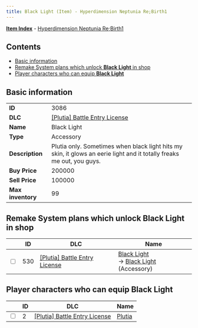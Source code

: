 ```yaml
---
title: Black Light (Item) - Hyperdimension Neptunia Re;Birth1
---
```


[**Item Index**](/neptunia/rb1/item/index.html) - [Hyperdimension Neptunia Re;Birth1](/neptunia/rb1)

## Contents

- [Basic information](#basic-information)
- [Remake System plans which unlock **Black Light** in shop](#remake-system-plans-which-unlock-black-light-in-shop)
- [Player characters who can equip **Black Light**](#player-characters-who-can-equip-black-light)

## Basic information

|   |   |
| -- | -- |
| **ID** | 3086 |
| **DLC** | [[Plutia] Battle Entry License](/neptunia/rb1/dlc/7-plutia.html) |
| **Name** | Black Light |
| **Type** | Accessory |
| **Description** | Plutia only. Sometimes when black light hits my skin, it glows an eerie light and it totally freaks me out, you guys. |
| **Buy Price** | 200000 |
| **Sell Price** | 100000 |
| **Max inventory** | 99 |


## Remake System plans which unlock **Black Light** in shop

|    | ID | DLC | Name |
| -- | -- | --- | ---- |
| <input type="checkbox" id="rb1-remake-7-530" class="trackbox" /> | 530 | [[Plutia] Battle Entry License](/neptunia/rb1/dlc/7-plutia.html) | [Black Light](/neptunia/rb1/remake/7-530-black-light.html)<br /> → [Black Light](/neptunia/rb1/item/7-3086-black-light.html) (Accessory) |


## Player characters who can equip **Black Light**

|    | ID | DLC | Name |
| -- | -- | --- | ---- |
| <input type="checkbox" id="rb1-player-7-2" class="trackbox" /> | 2 | [[Plutia] Battle Entry License](/neptunia/rb1/dlc/7-plutia.html) | [Plutia](/neptunia/rb1/player/7-2-plutia.html) |
